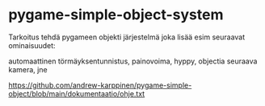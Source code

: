 # pygame-simple-object-system


Tarkoitus tehdä pygameen objekti järjestelmä joka lisää esim seuraavat ominaisuudet:

automaattinen törmäyksentunnistus,
painovoima,
hyppy,
objectia seuraava kamera,
jne


https://github.com/andrew-karppinen/pygame-simple-object/blob/main/dokumentaatio/ohje.txt
